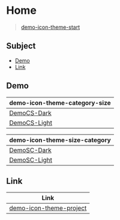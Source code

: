 

# Home

> [demo-icon-theme-start](https://samwhelp.github.io/demo-icon-theme-start/)




## Subject


* [Demo](#demo)
* [Link](#link)




## Demo

| demo-icon-theme-category-size |
| ----------------------------- |
| [DemoCS-Dark](demo/demo-icon-theme-category-size/icons/DemoCS-Dark) |
| [DemoCS-Light](demo/demo-icon-theme-category-size/icons/DemoCS-Light) |

| demo-icon-theme-size-category |
| ----------------------------- |
| [DemoSC-Dark](demo/demo-icon-theme-size-category/icons/DemoSC-Dark) |
| [DemoSC-Light](demo/demo-icon-theme-size-category/icons/DemoSC-Light) |




## Link

| Link |
| ---- |
| [demo-icon-theme-project](https://github.com/samwhelp/demo-icon-theme-project) |

